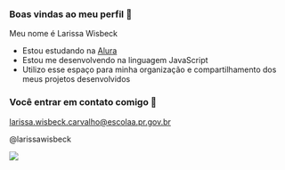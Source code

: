 ### Boas vindas ao meu perfil 💙

Meu nome é Larissa Wisbeck

- Estou estudando na [Alura](https://www.com.br)
- Estou me desenvolvendo na linguagem JavaScript
- Utilizo esse espaço para minha organização e compartilhamento dos meus projetos desenvolvidos

### Você entrar em contato comigo 📧

larissa.wisbeck.carvalho@escolaa.pr.gov.br

@larissawisbeck

![](https://media1.tenor.com/m/opEBWw0uddoAAAAd/umm.gif)







